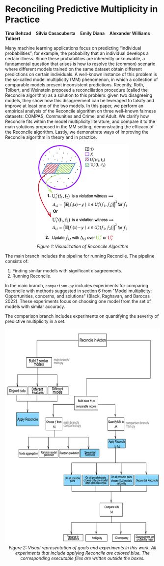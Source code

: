 # Reconciling Predictive Multiplicity in Practice

**Tina Behzad** &nbsp;&nbsp; **Sílvia Casacuberta** &nbsp;&nbsp; **Emily Diana** &nbsp;&nbsp; **Alexander Williams Tolbert**

Many machine learning applications focus on predicting “individual probabilities”; for example, the probability that an individual develops a certain illness. Since these probabilities are inherently unknowable, a fundamental question that arises is how to resolve the (common) scenario where different models trained on the same dataset obtain different predictions on certain individuals. A well-known instance of this problem is the so-called model multiplicity (MM) phenomenon, in which a collection of comparable models present inconsistent predictions. Recently, Roth, Tolbert, and Weinstein proposed a reconciliation procedure (called the Reconcile algorithm) as a solution to this problem: given two disagreeing models, they show how this disagreement can be leveraged to falsify and improve at least one of the two models. In this paper, we perform an empirical analysis of the Reconcile algorithm on three well-known fairness datasets: COMPAS, Communities and Crime, and Adult. We clarify how Reconcile fits within the model multiplicity literature, and compare it to the main solutions proposed in the MM setting, demonstrating the efficacy of the Reconcile algorithm. Lastly, we demonstrate ways of improving the Reconcile algorithm in theory and in practice.

<p align="center">
  <img src="figures/diagram_reconcile.png" alt="Reconcile" width="300" height="320">
  <br>
  <em>Figure 1: Visualization of Reconcile Algorithm</em>
</p>

The main branch includes the pipeline for running Reconcile. The pipeline consists of:
1. Finding similar models with significant disagreements.
2. Running Reconcile.

In the main branch, `comparison.py` includes experiments for comparing Reconcile with methods suggested in section 6 from "Model multiplicity: Opportunities, concerns, and solutions" (Black, Raghavan, and Barocas 2022). These experiments focus on choosing one model from the set of models with similar accuracy.

The comparison branch includes experiments on quantifying the severity of predictive multiplicity in a set.

<p align="center">
  <img src="figures/diagram_complete.png" alt="experiments" width="650" height="700">
  <br>
  <em>Figure 2: Visual representation of goals and experiments in this work. All experiments that include applying Reconcile are colored blue. The corresponding executable files are written outside the boxes.</em>
</p>